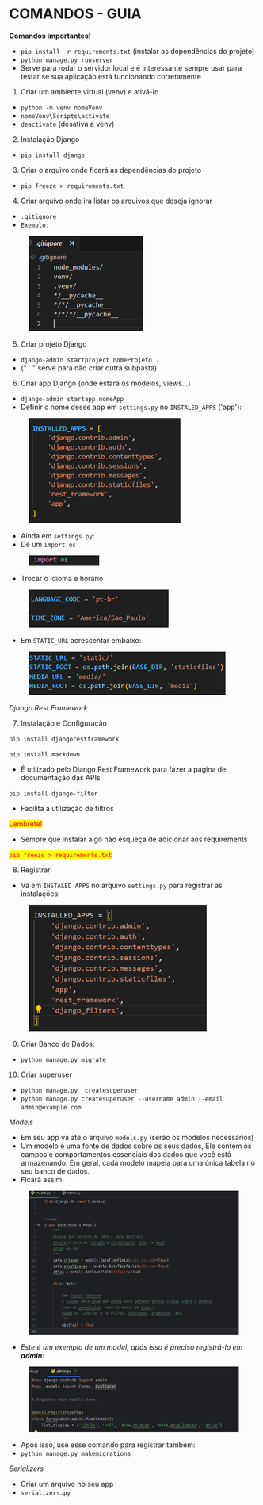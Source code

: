 # COMANDOS - GUIA

**Comandos importantes!**

* `pip install -r requirements.txt` (instalar as dependências do projeto)
* `python manage.py runserver`
* Serve para rodar o servidor local e é interessante sempre usar para testar se sua aplicação está funcionando corretamente

1. Criar um ambiente virtual (venv) e ativá-lo&#x20;

* `python -m venv nomeVenv`
* `nomeVenv\Scripts\activate`
* `deactivate` (desativa a venv)

2. Instalação Django

* `pip install django`

3. Criar o arquivo onde ficará as dependências do projeto

* `pip freeze > requirements.txt`

4. Criar arquivo onde irá listar os arquivos que deseja ignorar&#x20;

* `.gitignore`
* `Exemplo:`

<figure><img src=".gitbook/assets/image (1).png" alt=""><figcaption></figcaption></figure>

5. Criar projeto Django

* `django-admin startproject nomeProjeto .`&#x20;
* (" . " serve para não criar outra subpasta)

6. Criar app Django (onde estará os modelos, views...)

* `django-admin startapp nomeApp`
* Definir o nome desse app em `settings.py` no `INSTALED_APPS` ('app'):

<figure><img src=".gitbook/assets/image (6).png" alt=""><figcaption></figcaption></figure>

* Ainda em `settings.py`:
* Dê um `import os`

<figure><img src=".gitbook/assets/image (1) (1).png" alt=""><figcaption></figcaption></figure>

* Trocar o idioma e horário

<figure><img src=".gitbook/assets/image (1) (1) (1).png" alt=""><figcaption></figcaption></figure>

* Em `STATIC_URL` acrescentar embaixo:

<figure><img src=".gitbook/assets/image (2) (1).png" alt=""><figcaption></figcaption></figure>

_Django Rest Framework_

7. Instalação e Configuração

`pip install djangorestframework`

`pip install markdown`

* É utilizado pelo Django Rest Framework para fazer a página de documentação das APIs

`pip install django-filter`

* Facilita a utilização de filtros

<mark style="color:red;">Lembrete!</mark>

* Sempre que instalar algo não esqueça de adicionar aos requirements

<mark style="color:red;">`pip freeze > requirements.txt`</mark>

8. Registrar

* Vá em `INSTALED APPS` no arquivo `settings.py` para registrar as instalações:

<figure><img src=".gitbook/assets/image.png" alt="" width="359"><figcaption></figcaption></figure>

9. Criar Banco de Dados:

* `python manage.py migrate`

10. Criar superuser

* `python manage.py  createsuperuser`&#x20;
* `python manage.py createsuperuser --username admin --email admin@example.com`

_Models_

* Em seu app vá até o arquivo `models.py` (serão os modelos necessários)
* Um modelo é uma fonte de dados sobre os seus dados, Ele contém os campos e comportamentos essenciais dos dados que você está armazenando. Em geral, cada modelo mapeia para uma única tabela no seu banco de dados.
* Ficará assim:

<figure><img src=".gitbook/assets/image (3).png" alt=""><figcaption></figcaption></figure>

* _Este é um exemplo de um model, após isso é preciso registrá-lo em **admin:**_

<figure><img src=".gitbook/assets/image (5).png" alt=""><figcaption></figcaption></figure>

* Após isso, use esse comando para registrar também:
* `python manage.py makemigrations`



_Serializers_

* Criar um arquivo no seu app&#x20;
* `serializers.py`

